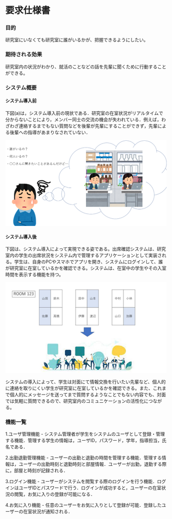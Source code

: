 # 要求仕様書

### 目的
研究室にいなくても研究室に誰がいるかが、把握できるようにしたい。

### 期待される効果
研究室内の状況がわかり、就活のことなどの話を先輩に聞くために行動することができる。

### システム概要

#### システム導入前
下図(a)は，システム導入前の現状である．研究室の在室状況がリアルタイムで分からないことにより，メンバー同士の交流の機会が失われている．例えば，わざわざ連絡するまでもない質問などを後輩が先輩にすることができず，先輩による後輩への指導があまりなされていない．

![(a)システム導入前.png](https://github.com/k-hattori22/AttendanceChecker/blob/main/(a)システム導入前.png "(a)システム導入前")

#### システム導入後
下図は、システム導入によって実現できる姿である。出席確認システムは、研究室内の学生の出席状況をシステム内で管理するアプリケーションとして実装される。学生は、自身のPCやスマホでアプリを開き、システムにログインして、誰が研究室に在室しているかを確認できる。システムは、在室中の学生やその入室時間を表示する機能を持つ。

![Image](https://github.com/k-hattori22/AttendanceChecker/blob/main/image1.jpg)

システムの導入によって、学生は対面にて情報交換を行いたい先輩など、個人的に連絡を取りにくい学生が研究室に在室しているかを確認できる。また、これまで個人的にメッセージを送ってまで質問するようなことでもない内容でも、対面では気軽に質問できるので、研究室内のコミュニケーションの活性化につながる。

### 機能一覧
1.ユーザ管理機能
    - システム管理者が学生をシステムのユーザとして登録・管理する機能．管理する学生の情報は，ユーザID，パスワード，学年，指導担当，氏名である．

2.出勤退勤管理機能
    - ユーザーの出勤と退勤の時間を管理する機能．管理する情報は，ユーザーの出勤時刻と退勤時刻と部屋情報．ユーザーが出勤，退勤する際に，部屋と時刻が記録される．

3.ログイン機能
    - ユーザーがシステムを閲覧する際のログインを行う機能．ログインはユーザIDとパスワードで行う．ログインが成功すると，ユーザーの在室状況の閲覧，お気に入りの登録が可能になる．

4.お気に入り機能
    - 任意のユーザーをお気に入りとして登録が可能．登録したユーザーの在室状況が通知される．
